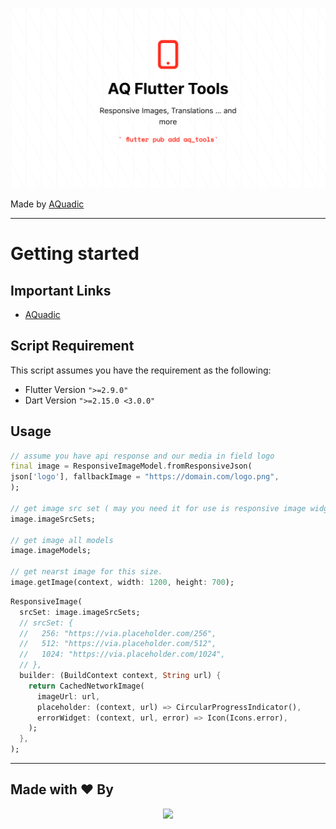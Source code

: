 <p align="center"><a href="https://aquadic.com/" target="_blank"><img src="/AQ%20Flutter%20Tools.png"></a></p>

Made by [AQuadic](https://aquadic.com)

----------

# Getting started

## Important Links
- [AQuadic](https://aquadic.com)

## Script Requirement
This script assumes you have the requirement as the following:

- Flutter Version `">=2.9.0"`
- Dart Version `">=2.15.0 <3.0.0"`

## Usage

```dart
// assume you have api response and our media in field logo
final image = ResponsiveImageModel.fromResponsiveJson(
json['logo'], fallbackImage = "https://domain.com/logo.png",
);

// get image src set ( may you need it for use is responsive image widget
image.imageSrcSets;

// get image all models
image.imageModels;

// get nearst image for this size.
image.getImage(context, width: 1200, height: 700);

```

```dart
ResponsiveImage(
  srcSet: image.imageSrcSets;
  // srcSet: {
  //   256: "https://via.placeholder.com/256",
  //   512: "https://via.placeholder.com/512",
  //   1024: "https://via.placeholder.com/1024",
  // },
  builder: (BuildContext context, String url) {
    return CachedNetworkImage(
      imageUrl: url,
      placeholder: (context, url) => CircularProgressIndicator(),
      errorWidget: (context, url, error) => Icon(Icons.error),
    );
  },
);
```

----------

## Made with ♥ By

<p align="center"><a href="https://AQuadic.com" target="_blank"><img src="https://AQuadic.com/img/logo.svg" width="200"></a></p>

